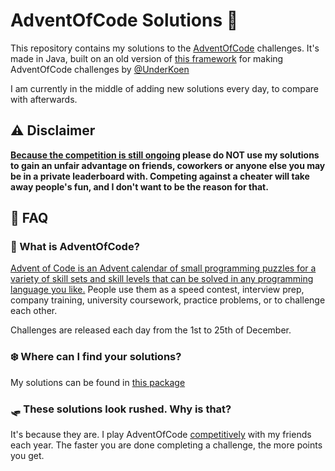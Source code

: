 # AdventOfCode Solutions :santa: 

This repository contains my solutions to the [AdventOfCode](https://adventofcode.com) challenges.
It's made in Java, built on an old version of [this framework](https://github.com/UnderKoen/AdventOfCode) 
for making AdventOfCode challenges by [@UnderKoen](https://github.com/UnderKoen)

I am currently in the middle of adding new solutions every day, to compare with afterwards.

## :warning: Disclaimer
**[Because the competition is still ongoing](https://adventofcode.com/2021) please do NOT use my solutions to gain
an unfair advantage on friends, coworkers or anyone else you may be in a private leaderboard with.
Competing against a cheater will take away people's fun, and I don't want to be the reason for that.**

## :thinking: FAQ

### :christmas_tree: What is AdventOfCode?
[Advent of Code is an Advent calendar of small programming puzzles for a variety of skill sets and skill levels that can be solved in any programming language you like.](https://adventofcode.com/2021/about) 
People use them as a speed contest, interview prep, company training, university coursework, practice problems, or to challenge each other.

Challenges are released each day from the 1st to 25th of December.

### :snowflake: Where can I find your solutions? 
My solutions can be found in [this package](src/main/java/nl/daandvl/adventofcode/solutions/)

### :sled: These solutions look rushed. Why is that?
It's because they are. I play AdventOfCode [competitively](https://adventofcode.com/2021/leaderboard) with my friends each year.
The faster you are done completing a challenge, the more points you get.
